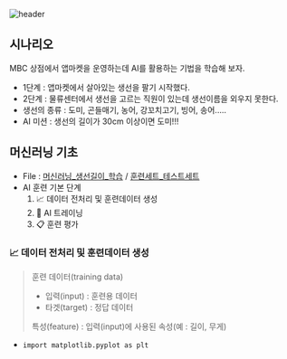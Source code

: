 ![header](https://capsule-render.vercel.app/api?type=waving&height=150&color=gradient&text=AI%20Study&desc=파이썬을%20이용한%20머신러닝/딥러닝%20학습용&fontColor=1B1833&descSize=-3&fontAlignY=28)

## 시나리오
MBC 상점에서 앱마켓을 운영하는데 AI를 활용하는 기법을 학습해 보자.
* 1단계 : 앱마켓에서 살아있는 생선을 팔기 시작했다.
* 2단계 : 물류센터에서 생선을 고르는 직원이 있는데 생선이름을 외우지 못한다.
* 생선의 종류 : 도미, 곤들매기, 농어, 강꼬치고기, 빙어, 송어.....
* AI 미션 : 생선의 길이가 30cm 이상이면 도미!!!

## 머신러닝 기초
*  File :  [머신러닝_생선길이_학습](https://github.com/jsKim-prog/AIStudy24/blob/master/%EB%A8%B8%EC%8B%A0%EB%9F%AC%EB%8B%9D_%EC%83%9D%EC%84%A0%EA%B8%B8%EC%9D%B4_%ED%95%99%EC%8A%B5.ipynb) / [훈련세트_테스트세트](https://github.com/jsKim-prog/AIStudy24/blob/master/%ED%9B%88%EB%A0%A8%EC%84%B8%ED%8A%B8_%ED%85%8C%EC%8A%A4%ED%8A%B8%EC%84%B8%ED%8A%B8.ipynb)
*  AI 훈련 기본 단계
   1. 📈 데이터 전처리 및 훈련데이터 생성
   2. 🧩 AI 트레이닝
   3. 📋 훈련 평가

### 📈 데이터 전처리 및 훈련데이터 생성
> 훈련 데이터(training data)
> - 입력(input) : 훈련용 데이터
> - 타겟(target) : 정답 데이터
> 
> 특성(feature) : 입력(input)에 사용된 속성(예 : 길이, 무게)
  
* `import matplotlib.pyplot as plt`

